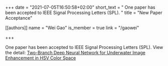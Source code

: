 +++
date = "2021-07-05T16:50:58+02:00"
short_text = " One paper has been accepted to IEEE Signal Processing Letters (SPL). "
title = "New Paper Acceptance"

[[authors]]
    name = "Wei Gao"
    is_member = true
    link = "/gaowei"

+++

One paper has been accepted to IEEE Signal Processing Letters (SPL). View the detail: [Two-Branch Deep Neural Network for Underwater Image Enhancement in HSV Color Space](/publication/two-branch-dnn)


